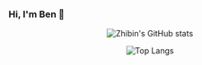### Hi, I'm Ben 👋

<!--
**zbl14/zbl14** is a ✨ _special_ ✨ repository because its `README.md` (this file) appears on your GitHub profile.

Here are some ideas to get you started:

- 🔭 I’m currently working on ...
- 🌱 I’m currently learning ...
- 👯 I’m looking to collaborate on ...
- 🤔 I’m looking for help with ...
- 💬 Ask me about ...
- 📫 How to reach me: ...
- 😄 Pronouns: ...
- ⚡ Fun fact: ...
-->

<p align="center">
  <img src="https://github-readme-stats-zbl14.vercel.app/api?username=zbl14&show_icons=true&count_private=true&hide_rank=true&card_width=450" alt="Zhibin's GitHub stats"/>
</p>
<p align="center">
  <img src="https://github-readme-stats-zbl14.vercel.app/api/top-langs/?username=zbl14&layout=compact&card_width=450" alt="Top Langs"/>
</p>
